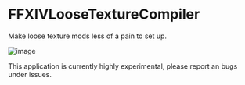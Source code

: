 # FFXIVLooseTextureCompiler
Make loose texture mods less of a pain to set up.


![image](https://user-images.githubusercontent.com/7157688/213757189-53beb3c1-7500-4033-b664-d485fde04718.png)

This application is currently highly experimental, please report an bugs under issues.
